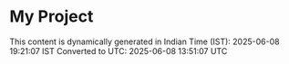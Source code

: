 # My Project

This content is dynamically generated in Indian Time (IST): 2025-06-08 19:21:07 IST
Converted to UTC: 2025-06-08 13:51:07 UTC
